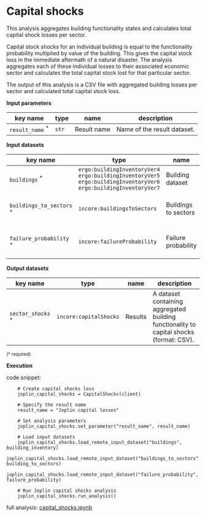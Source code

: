# Capital shocks

This analysis aggregates building functionality states and calculates total capital shock losses per sector.

Capital stock shocks for an individual building is equal to the functionality probability multiplied by value
of the building. This gives the capital stock loss in the immediate aftermath of a natural disaster. The analysis aggregates 
each of these individual losses to their associated economic sector and calculates the total capital stock lost for that 
particular sector.

The output of this analysis is a CSV file with aggregated building losses per sector and calculated total capital stock loss.

**Input parameters**

key name | type | name | description
--- | --- | --- | ---
`result_name` <sup>*</sup> | `str` | Result name | Name of the result dataset.

**Input datasets**

key name | type | name | description
--- | --- | --- | ---
`buildings` <sup>*</sup> | `ergo:buildingInventoryVer4`<br>`ergo:buildingInventoryVer5`<br>`ergo:buildingInventoryVer6`<br>`ergo:buildingInventoryVer7` | Building dataset | A building inventory dataset.
`buildings_to_sectors` <sup>*</sup> | `incore:buildingsToSectors` | Buildings to sectors | A file defining sectors of buildings.
`failure_probability` <sup>*</sup> | `incore:failureProbability` | Failure probability | Failure probability of buildings..

**Output datasets**

key name | type | name | description
--- | --- | --- | ---
`sector_shocks` <sup>*</sup> | `incore:capitalShocks` | Results | A dataset containing aggregated building functionality to capital shocks<br>(format: CSV).

<small>(* required)</small>

**Execution**

code snippet:

```
    # Create capital shocks loss
    joplin_capital_shocks = CapitalShocks(client)

    # Specify the result name
    result_name = "Joplin capital losses"

    # Set analysis parameters
    joplin_capital_shocks.set_parameter("result_name", result_name)

    # Load input datasets
    joplin_capital_shocks.load_remote_input_dataset("buildings", building_inventory)
    joplin_capital_shocks.load_remote_input_dataset("buildings_to_sectors", building_to_sectors)
    joplin_capital_shocks.load_remote_input_dataset("failure_probability", failure_probability)

    # Run Joplin capital shocks analysis
    joplin_capital_shocks.run_analysis()
```

full analysis: [capital_shocks.ipynb](https://github.com/IN-CORE/incore-docs/blob/master/notebooks/capital_shocks.ipynb)
